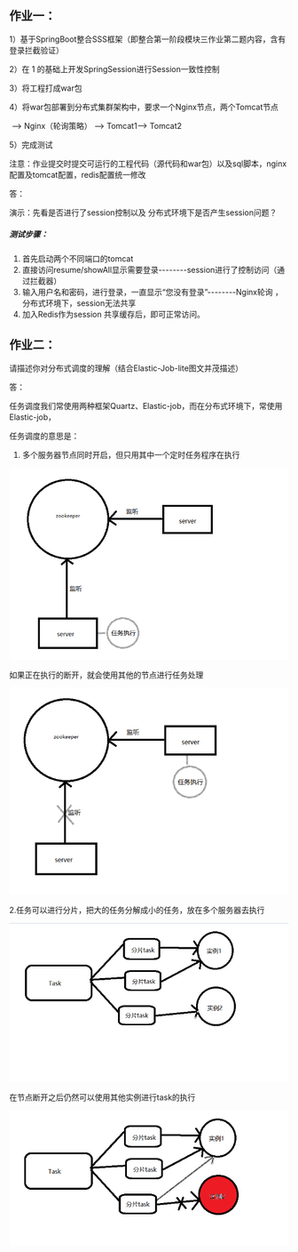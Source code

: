 ## 作业一：

1）基于SpringBoot整合SSS框架（即整合第一阶段模块三作业第二题内容，含有登录拦截验证）

2）在 1 的基础上开发SpringSession进行Session一致性控制

3）将工程打成war包

4）将war包部署到分布式集群架构中，要求一个Nginx节点，两个Tomcat节点

​    —> Nginx（轮询策略） —> Tomcat1—> Tomcat2

5）完成测试

注意：作业提交时提交可运行的工程代码（源代码和war包）以及sql脚本，nginx配置及tomcat配置，redis配置统一修改

答：

演示：先看是否进行了session控制以及 分布式环境下是否产生session问题？

##### 测试步骤：

1. 首先启动两个不同端口的tomcat
2. 直接访问resume/showAll显示需要登录--------session进行了控制访问（通过拦截器）
3. 输入用户名和密码，进行登录，一直显示“您没有登录”--------Nginx轮询 ，分布式环境下，session无法共享
4. 加入Redis作为session 共享缓存后，即可正常访问。

## 作业二：

请描述你对分布式调度的理解（结合Elastic-Job-lite图文并茂描述）

答：

任务调度我们常使用两种框架Quartz、Elastic-job，而在分布式环境下，常使用Elastic-job，

任务调度的意思是：

1. 多个服务器节点同时开启，但只用其中一个定时任务程序在执行

![image-20200514210302729](https://github.com/lvxinran/lagouLearn/blob/master/ModelSix/%E4%BD%9C%E4%B8%9A%E6%96%87%E4%BB%B6/image-20200514210302729.png)

如果正在执行的断开，就会使用其他的节点进行任务处理

![image-20200514210404905](https://github.com/lvxinran/lagouLearn/blob/master/ModelSix/%E4%BD%9C%E4%B8%9A%E6%96%87%E4%BB%B6/image-20200514210404905.png)

​	2.任务可以进行分片，把大的任务分解成小的任务，放在多个服务器去执行

![image-20200515095133642](https://github.com/lvxinran/lagouLearn/blob/master/ModelSix/%E4%BD%9C%E4%B8%9A%E6%96%87%E4%BB%B6/image-20200515095133642.png)

在节点断开之后仍然可以使用其他实例进行task的执行

![image-20200515095422482](https://github.com/lvxinran/lagouLearn/blob/master/ModelSix/%E4%BD%9C%E4%B8%9A%E6%96%87%E4%BB%B6/image-20200515095422482.png)
